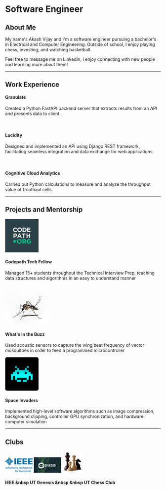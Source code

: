 # Software Engineer

## About Me
My name's Akash Vijay and I'm a software engineer pursuing a bachelor's in Electrical and Computer Engineering. Outside of school, I enjoy playing chess, investing, and watching basketball.

Feel free to message me on LinkedIn, I enjoy connecting with new people and learning more about them!

---

## Work Experience
<!--- ![Granulate](/assets/Granulate.png) --->
#### Granulate
Created a Python FastAPI backend server that extracts results from an API and presents data to client.
<br>
<br>
<br>
#### Lucidity
Designed and implemented an API using Django REST framework, facilitating seamless integration and data exchange for
web applications.
<br>
<br>
<br>

#### Cognitive Cloud Analytics
Carried out Python calculations to measure and analyze the throughput value of fronthaul cells.

---
## Projects and Mentorship
![Codepath](/assets/c.png)
#### Codepath Tech Fellow
Managed 15+ students throughout the Technical Interview Prep, teaching data structures and algorithms in an easy to
understand manner
<br>
<br>
<br>
![a](/assets/m.jpg)
#### What's in the Buzz
Used acoustic sensors to capture the wing beat frequency of vector mosquitoes in order to feed a programmed
microcontroller




![Space_Invaders](/assets/s.png)
#### Space Invaders
Implemented high-level software algorithms such as image compression, background clipping, controller GPU
synchronization, and hardware computer simulation

---
## Clubs

![IEEE](/assets/i.png) ![UT_Genesis](/assets/g.jpg) ![Chess](/assets/ch.jpg)

#### IEEE  &nbsp    UT Genesis   &nbsp &nbsp    UT Chess Club






